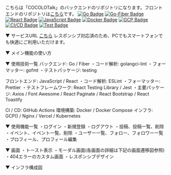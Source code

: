 こちらは「COCOLOTalk」のバックエンドのリポジトリになります。フロントエンドのリポジトリは<a href="https://github.com/KeitaShimura/SadAppClient">こちら</a>です。
[![Go Badge](https://img.shields.io/badge/-Go-00ADD8.svg?logo=go&style=flat-square&logoColor=white)](https://golang.org/)
[![Go-Fiber Badge](https://img.shields.io/badge/-Go_Fiber-88C0D0.svg?logo=gofiber&style=flat-square&logoColor=white)](https://gofiber.io/)
[![React Badge](https://img.shields.io/badge/-React-61DAFB.svg?logo=react&style=flat-square&logoColor=white)](https://reactjs.org/)
[![JavaScript Badge](https://img.shields.io/badge/-JavaScript-F7DF1E.svg?logo=javascript&style=flat-square&logoColor=black)](https://developer.mozilla.org/en-US/docs/Web/JavaScript)
[![Docker Badge](https://img.shields.io/badge/-Docker-2496ED.svg?logo=docker&style=flat-square&logoColor=white)](https://www.docker.com/)
[![GCP Badge](https://img.shields.io/badge/-Google_Cloud-4285F4.svg?logo=google-cloud&style=flat-square&logoColor=white)](https://cloud.google.com/)
[![CI/CD Badge](https://img.shields.io/badge/-CI%2FCD-2088FF.svg?style=flat-square)](https://www.atlassian.com/continuous-delivery/principles/continuous-integration-vs-delivery-vs-deployment)
[![Test Badge](https://img.shields.io/badge/-Test-00BFFF.svg?logo=testinglibrary&style=flat-square&logoColor=white)](https://example.com/)

▼ サービスURL
<a href="[https://github.com/KeitaShimura/SadAppClient](https://cocolo-talk.vercel.app/)https://cocolo-talk.vercel.app/">こちら</a>
レスポンシブ対応済のため、PCでもスマートフォンでも快適にご利用いただけます。

▼ メイン機能の使い方

▼ 使用技術一覧
バックエンド: Go / Fiber
・コード解析: golangci-lint
・フォーマッター: gofmt
・テストパッケージ: testing

フロントエンド: JavaScript / React
・コード解析: ESLint
・フォーマッター: Prettier
・テストフレームワーク: React Testing Library / Jest
・主要パッケージ: Axios / Font Awesome / React Paginate / React Bootstrap / React Toastify

CI / CD: GitHub Actions
環境構築: Docker / Docker Compose
インフラ: GCP() / Nginx / Vercel / Kubernetes

▼ 使用機能一覧
・ログイン
・新規登録
・ログアウト
・投稿、投稿一覧、削除
・イベント、イベント一覧、削除
・ユーザー一覧、フォロー、フォロワー一覧
・プロフィール、プロフィール編集

▼ 画面
・トースト表示
・モーダル画面(各画面の詳細は下記の画面遷移図参照)
・404エラーのカスタム画面
・レスポンシブデザイン

▼ インフラ構成図
